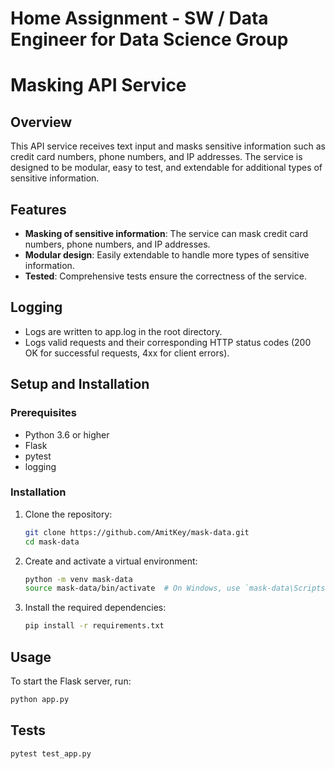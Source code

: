 # Home Assignment - SW / Data Engineer for Data Science Group

# Masking API Service

## Overview

This  API service receives text input and masks sensitive information such as credit card numbers, phone numbers, and IP addresses. 
The service is designed to be modular, easy to test, and extendable for additional types of sensitive information.

## Features

- **Masking of sensitive information**: The service can mask credit card numbers, phone numbers, and IP addresses.
- **Modular design**: Easily extendable to handle more types of sensitive information.
- **Tested**: Comprehensive tests ensure the correctness of the service.


## Logging

- Logs are written to app.log in the root directory.
- Logs valid requests and their corresponding HTTP status codes (200 OK for successful requests, 4xx for client errors).


## Setup and Installation

### Prerequisites

- Python 3.6 or higher
- Flask
- pytest
- logging

### Installation

1. Clone the repository:

    ```bash
    git clone https://github.com/AmitKey/mask-data.git
    cd mask-data
    ```

2. Create and activate a virtual environment:

    ```bash
    python -m venv mask-data
    source mask-data/bin/activate  # On Windows, use `mask-data\Scripts\activate`
    ```

3. Install the required dependencies:

    ```bash
    pip install -r requirements.txt
    ```

## Usage


To start the Flask server, run:

```bash
python app.py 
```


## Tests

```bash
pytest test_app.py
```

